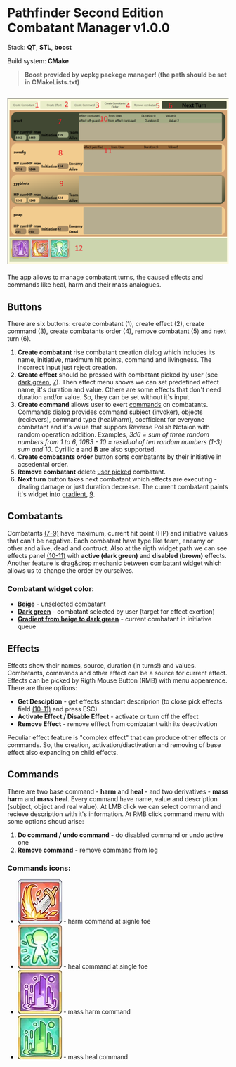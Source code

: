 # Pathfinder Second Edition Combatant Manager v1.0.0

Stack: **QT**, **STL**, **boost**

Build system: **CMake**

> **Boost provided by vcpkg packege manager! (the path should be set 
in CMakeLists.txt)**

## ![screenshot](misc/images/screenshot.png)

The app allows to manage combatant turns, the caused effects and 
commands like heal, harm and their mass analogues. 

## Buttons

There are six buttons: create combatant (1), create effect (2), create command (3), create combatants order (4), remove combatant (5) and next turn (6).

1. **Create combatant** rise combatant creation dialog which includes its name, initiative, maximum hit points, command and livingness. The incorrect input just reject creation.
2. **Create effect** should be pressed with combatant picked by user (see [dark green](#combatant-widget-color), [7](#screenshot)). Then effect menu shows we can set predefined effect name, it\'s duration and value. Cthere are some effects that don\'t need duration and/or value. So, they can be set without it\'s input.
3. **Create command** allows user to exert [commands](#commands) on combatants. Commands dialog provides command subject (invoker), objects (recievers), command type (heal/harm), coefficient for everyone combatant and it\'s value that suppors Reverse Polish Notaion with random operation addition. Examples, *3d6 = sum of three random numbers from 1 to 6*, *10В3 - 10 = residual of ten random numbers (1-3) sum and 10*. Cyrillic **в** and **В** are also supported.
4. **Create combatants order** button sorts combatants by their initiative in acsedental order.
5. **Remove combatant** delete [user picked](#combatant-widget-color) combatant.
6. **Next turn** button takes next combatant which effects are executing - dealing damage or just duration decrease. The current combatant paints it\'s widget into [gradient](#combatant-widget-color), [9](#screenshot).

## Combatants
Combatants [(7-9)](#screenshot) have maximum, current hit point (HP) and initiative values that can't be negative. Each combatant have type like team, eneamy or other and alive, dead and contruct. Also at the rigth widget path we can see effects panel [(10-11)](#screenshot) with **active (dark green)** and **disabled (brown)** effects. Another feature is drag&drop mechanic between combatant widget which allows us to change the order by ourselves.

### Combatant widget color:
+ **[Beige](#screenshot)** \- unselected combatant
+ **[Dark green](#screenshot)** \- combatant selected by user (target for effect exertion)
+ **[Gradient from beige to dark green](#screenshot)** \- current combatant in initiative queue

## Effects

Effects show their names, source, duration (in turns!) and values. Combatants, commands and other effect can be a source for current effect. Effects can be picked by Rigth Mouse Button (RMB) with menu appearence. There are three options:
+ **Get Desciption** - get effects standart descriprion (to close pick
effects field [(10-11)](#screenshot) and press ESC)
+ **Activate Effect / Disable Effect** - activate or turn off the effect
+ **Remove Effect** - remove efffect from combatant with 
its deactivation

Peculiar effect feature is "complex effect" that can produce other effects or commands. So, the creation, activation/diactivation and removing of base effect also expanding on child effects.

## Commands

There are two base command - **harm** and **heal** - and two derivatives - **mass harm** and **mass heal**. Every command have name, value and description (subject, object and real value).
At LMB click we can select command and recieve description with it\'s information.
At RMB click command menu with some options shoud arise: 
1. **Do command / undo command** - do disabled command or undo active one
2. **Remove command** - remove command from log

### Commands icons:
+ ![harm](misc/images/harm.png) - harm command at signle foe
+ ![heal](misc/images/heal.png) - heal command at single foe
+ ![massharm](misc/images/massharm.png) - mass harm command
+ ![massheal](misc/images/massheal.png) - mass heal command
